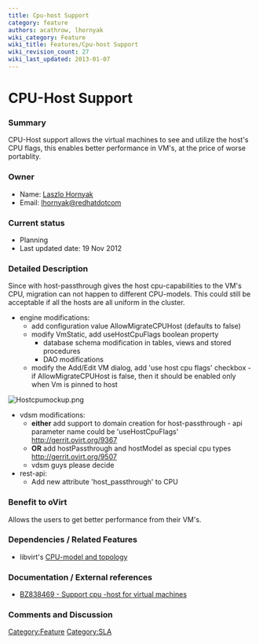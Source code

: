 ```yaml
---
title: Cpu-host Support
category: feature
authors: acathrow, lhornyak
wiki_category: Feature
wiki_title: Features/Cpu-host Support
wiki_revision_count: 27
wiki_last_updated: 2013-01-07
---
```


# CPU-Host Support

### Summary

CPU-Host support allows the virtual machines to see and utilize the host's CPU flags, this enables better performance in VM's, at the price of worse portablity.

### Owner

*   Name: [ Laszlo Hornyak](User:Lhornyak)
*   Email: <lhornyak@redhatdotcom>

### Current status

*   Planning
*   Last updated date: 19 Nov 2012

### Detailed Description

Since with host-passthrough gives the host cpu-capabilities to the VM's CPU, migration can not happen to different CPU-models. This could still be acceptable if all the hosts are all uniform in the cluster.

*   engine modifications:
    -   add configuration value AllowMigrateCPUHost (defaults to false)
    -   modify VmStatic, add useHostCpuFlags boolean property
        -   database schema modification in tables, views and stored procedures
        -   DAO modifications
    -   modify the Add/Edit VM dialog, add 'use host cpu flags' checkbox - if AllowMigrateCPUHost is false, then it should be enabled only when Vm is pinned to host

![](Hostcpumockup.png "Hostcpumockup.png")

*   vdsm modifications:
    -   **either** add support to domain creation for host-passthrough - api parameter name could be 'useHostCpuFlags' <http://gerrit.ovirt.org/9367>
    -   **OR** add hostPassthrough and hostModel as special cpu types <http://gerrit.ovirt.org/9507>
    -   vdsm guys please decide
*   rest-api:
    -   Add new attribute 'host_passthrough' to CPU

### Benefit to oVirt

Allows the users to get better performance from their VM's.

### Dependencies / Related Features

*   libvirt's [CPU-model and topology](http://libvirt.org/formatdomain.html#elementsCPU)

### Documentation / External references

*   [BZ838469 - Support cpu -host for virtual machines](https://bugzilla.redhat.com/show_bug.cgi?id=838469)

### Comments and Discussion

<Category:Feature> <Category:SLA>
